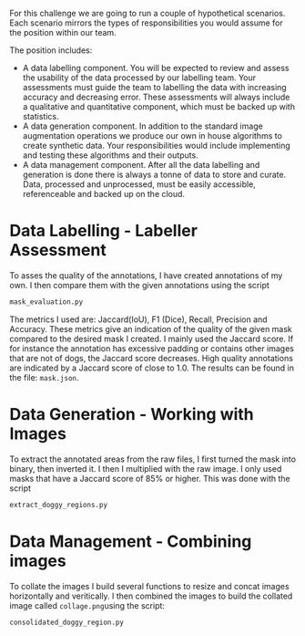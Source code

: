 For this challenge we are going to run a couple of hypothetical scenarios. Each scenario mirrors the types of responsibilities you would assume for the position within our team.

The position includes:
* A data labelling component. You will be expected to review and assess the usability of the data processed by our labelling team. Your assessments must guide the team to labelling the data with increasing accuracy and decreasing error. These assessments will always include a qualitative and quantitative component, which must be backed up with statistics.
* A data generation component. In addition to the standard image augmentation operations we produce our own in house algorithms to create synthetic data. Your responsibilities would include implementing and testing these algorithms and their outputs.
* A data management component. After all the data labelling and generation is done there is always a tonne of data to store and curate. Data, processed and unprocessed, must be easily accessible, referenceable and backed up on the cloud.

# Data Labelling - Labeller Assessment
To asses the quality of the annotations, I have created annotations of my own. I then compare them with the given annotations using the script 
```python
mask_evaluation.py
```
The metrics I used are: Jaccard(IoU), F1 (Dice), Recall, Precision and Accuracy. These metrics give an indication of the quality of the given mask compared to the desired mask I created. I mainly used the Jaccard score. If for instance the annotation has excessive padding or contains other images that are not of dogs, the Jaccard score decreases. High quality annotations are indicated by a Jaccard score of close to 1.0. The results can be found in the  file: `mask.json`.

# Data Generation - Working with Images
To extract the annotated areas from the raw files, I first turned the mask into binary, then inverted it. I then I multiplied with the raw image. I only used masks that have a Jaccard score of 85% or higher. This was done with the script

```python
extract_doggy_regions.py
```


# Data Management - Combining images

To collate the images I build several functions to resize and concat images horizontally and veritically. I then combined the images to build the collated image called `collage.png`using the script: 

```python
consolidated_doggy_region.py
```

